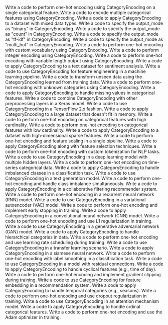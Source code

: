 Write a code to perform one-hot encoding using CategoryEncoding on a single categorical feature.
Write a code to encode multiple categorical features using CategoryEncoding.
Write a code to apply CategoryEncoding to a dataset with mixed data types.
Write a code to specify the output_mode as "binary" in CategoryEncoding.
Write a code to specify the output_mode as "count" in CategoryEncoding.
Write a code to specify the output_mode as "tf-idf" in CategoryEncoding.
Write a code to specify the output_mode as "multi_hot" in CategoryEncoding.
Write a code to perform one-hot encoding with custom vocabulary using CategoryEncoding.
Write a code to perform integer encoding using CategoryEncoding.
Write a code to perform one-hot encoding with variable length output using CategoryEncoding.
Write a code to apply CategoryEncoding to a text dataset for sentiment analysis.
Write a code to use CategoryEncoding for feature engineering in a machine learning pipeline.
Write a code to transform unseen data using the CategoryEncoding learned from training data.
Write a code to perform one-hot encoding with unknown categories using CategoryEncoding.
Write a code to apply CategoryEncoding to handle missing values in categorical features.
Write a code to combine CategoryEncoding with other preprocessing layers in a Keras model.
Write a code to use CategoryEncoding in a TensorFlow 2.x fashion.
Write a code to apply CategoryEncoding to a large dataset that doesn't fit in memory.
Write a code to perform one-hot encoding on categorical features with high cardinality.
Write a code to perform one-hot encoding on categorical features with low cardinality.
Write a code to apply CategoryEncoding to a dataset with high-dimensional sparse features.
Write a code to perform one-hot encoding and feature scaling in a single pipeline.
Write a code to apply CategoryEncoding along with feature selection techniques.
Write a code to perform one-hot encoding with custom tokenization for NLP tasks.
Write a code to use CategoryEncoding in a deep learning model with multiple hidden layers.
Write a code to perform one-hot encoding on time-series categorical data.
Write a code to apply CategoryEncoding to handle imbalanced classes in a classification task.
Write a code to use CategoryEncoding in a text generation model.
Write a code to perform one-hot encoding and handle class imbalance simultaneously.
Write a code to apply CategoryEncoding in a collaborative filtering recommender system.
Write a code to perform one-hot encoding in a recurrent neural network (RNN) model.
Write a code to use CategoryEncoding in a variational autoencoder (VAE) model.
Write a code to perform one-hot encoding and implement early stopping in training.
Write a code to apply CategoryEncoding in a convolutional neural network (CNN) model.
Write a code to perform one-hot encoding and use L1 regularization in training.
Write a code to use CategoryEncoding in a generative adversarial network (GAN) model.
Write a code to apply CategoryEncoding to handle hierarchical categories in data.
Write a code to perform one-hot encoding and use learning rate scheduling during training.
Write a code to use CategoryEncoding in a transfer learning scenario.
Write a code to apply CategoryEncoding in a siamese neural network.
Write a code to perform one-hot encoding with label smoothing in a classification task.
Write a code to use CategoryEncoding in a model with residual connections.
Write a code to apply CategoryEncoding to handle cyclical features (e.g., time of day).
Write a code to perform one-hot encoding and implement gradient clipping during training.
Write a code to use CategoryEncoding for feature embedding in a recommendation system.
Write a code to apply CategoryEncoding to handle temporal categories (e.g., seasons).
Write a code to perform one-hot encoding and use dropout regularization in training.
Write a code to use CategoryEncoding in an attention mechanism model.
Write a code to apply CategoryEncoding to handle ordinal categorical features.
Write a code to perform one-hot encoding and use the Adam optimizer in training.